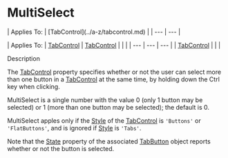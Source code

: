 




<h1 class="heading"><span class="name">MultiSelect</span></h1>
| Applies To: | [TabControl](../a-z/tabcontrol.md) |
| --- | ---  |

| Applies To: | [TabControl](../a-z/tabcontrol.md) | [TabControl](../a-z/tabcontrol.md) |  |  |
| --- | --- | ---  |
| [TabControl](../a-z/tabcontrol.md) |  |  |


Description


The [TabControl](../a-z/tabcontrol.md) property specifies whether or not the user can select more than one button in a [TabControl](../a-z/tabcontrol.md) at the same time, by holding down the Ctrl key when clicking.


MultiSelect is a single number with the value 0 (only 1 button may be selected) or 1 (more than one button may be selected); the default is 0.


MultiSelect apples only if the [Style](../a-z/style.md) of the [TabControl](../a-z/tabcontrol.md) is `'Buttons'` or `'FlatButtons'`, and is ignored if [Style](../a-z/style.md) is `'Tabs'`.


Note that the [State](../a-z/state.md) property of the associated [TabButton](../a-z/tabbutton.md) object reports whether or not the button is selected.



